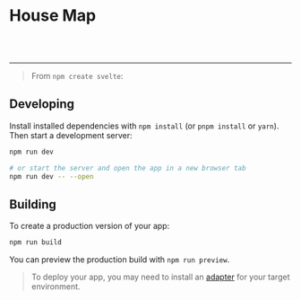 # House Map

<br>
<br>

---
> From `npm create svelte`:

## Developing

Install installed dependencies with `npm install` (or `pnpm install` or `yarn`).
Then start a development server:

```bash
npm run dev

# or start the server and open the app in a new browser tab
npm run dev -- --open
```

## Building

To create a production version of your app:

```bash
npm run build
```

You can preview the production build with `npm run preview`.

> To deploy your app, you may need to install an [adapter](https://kit.svelte.dev/docs/adapters) for your target environment.
